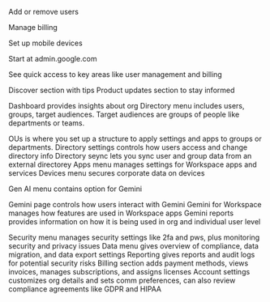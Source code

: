 Add or remove users

Manage billing

Set up mobile devices

Start at admin.google.com

See quick access to key areas like user management and billing

Discover section with tips
Product updates section to stay informed

Dashboard provides insights about org
Directory menu includes users, groups, target audiences. Target audiences are groups of people like departments or teams.

OUs is where you set up a structure to apply settings and apps to groups or departments.
Directory settings controls how users access and change directory info
Directory seync lets you sync user and group data from an external directorey
Apps menu manages settings for Workspace apps and services
Devices menu secures corporate data on devices


Gen AI menu contains option for Gemini

Gemini page controls how users interact with Gemini
Gemini for Workspace manages how features are used in Workspace apps
Gemini reports provides information on how it is being used in org and individual user level

Security menu manages security settings like 2fa and pws, plus monitoring security and privacy issues
Data menu gives overview of compliance, data migration, and data export settings
Reporting gives reports and audit logs for potential security risks
Billing section adds payment methods, views invoices, manages subscriptions, and assigns licenses
Account settings customizes org details and sets comm preferences, can also review compliance agreements like GDPR and HIPAA

